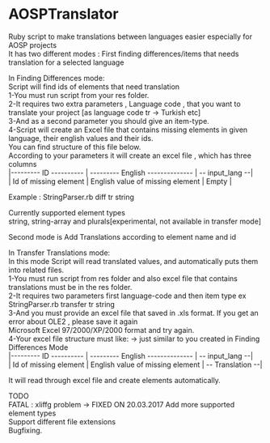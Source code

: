 # AOSPTranslator
Ruby script to make translations between languages easier especially for AOSP projects<br />
It has two different modes :
First finding differences/items that needs translation for a selected language<br />



In Finding Differences mode:<br />
Script will find ids of elements that need translation<br />
1-You must run script from your res folder.<br />
2-It requires two extra parameters , Language code , that you want to translate your project [as language code tr -> Turkish etc]<br />
3-And as a second parameter you should give an item-type.<br />
4-Script will create an Excel file that contains missing elements in given language, their english values and their ids.<br />
You can find structure of this file below.<br />
According to your parameters it will create an excel file , which has three columns<br />
|--------- ID ---------- | --------- English -------------- | -- input_lang --|<br />
| Id of missing element  | English value of missing element |     Empty       |<br />

Example : StringParser.rb diff tr string<br />

Currently supported element types<br />
string, string-array and plurals[experimental, not available in transfer mode]<br />

Second mode is Add Translations according to element name and id

In Transfer Translations mode:<br />
In this mode Script will read translated values, and automatically puts them into related files.<br />
1-You must run script from res folder and also excel file that contains translations must be in the res folder.<br />
2-It requires two parameters first language-code and then item type ex StringParser.rb transfer tr string<br />
3-And you must provide an excel file that saved in .xls format. If you get an error about OLE2 , please save it again<br />
Microsoft Excel 97/2000/XP/2000 format and try again.<br />
4-Your excel file structure must like: -> just similar to you created in Finding Differences Mode<br />
|--------- ID ---------- | --------- English -------------- | -- input_lang  --|<br />
| Id of missing element  | English value of missing element | -- Translation --|<br />

It will read through excel file and create elements automatically.<br />

TODO<br />
FATAL : xliffg problem -> FIXED ON 20.03.2017
Add more supported element types<br />
Support different file extensions<br />
Bugfixing.<br />


